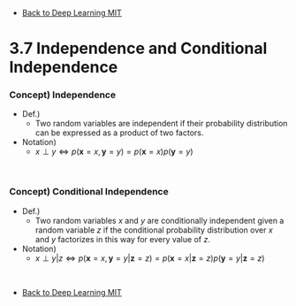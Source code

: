 * [Back to Deep Learning MIT](../../main.md)

#  3.7 Independence and Conditional Independence

### Concept) Independence
- Def.)
  - Two random variables are independent if their probability distribution can be expressed as a product of two factors.
- Notation)
  - $`x \perp y \Leftrightarrow p(\mathbf{x} = x, \mathbf{y} = y) = p(\mathbf{x} = x) p(\mathbf{y} = y)`$

<br>

### Concept) Conditional Independence
- Def.)
  - Two random variables $`x`$ and $`y`$ are conditionally independent given a random variable $`z`$ if the conditional probability distribution over $`x`$ and $`y`$ factorizes in this way for every value of $`z`$.
- Notation)
  - $`x \perp y | z \Leftrightarrow p(\mathbf{x} = x, \mathbf{y} = y | \mathbf{z} = z) = p(\mathbf{x} = x | \mathbf{z} = z) p(\mathbf{y} = y | \mathbf{z} = z)`$














<br>

* [Back to Deep Learning MIT](../../main.md)